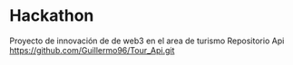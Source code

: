 # Hackathon
Proyecto de innovación de de web3 en el area de turismo 
Repositorio Api
  https://github.com/Guillermo96/Tour_Api.git
